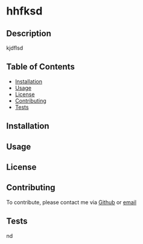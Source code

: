 
  # hhfksd 

## **Description**

kjdflsd

## **Table of Contents**

- [Installation](#installation)
- [Usage](#usage)
- [License](#license)
- [Contributing](#contributing)
- [Tests](#tests)

## **Installation**



## **Usage**



## **License**



## **Contributing**

To contribute, please contact me via [Github](https://github.com/a;skdjfhs) or [email](mailto:;kjsd)

## **Tests**

nd

